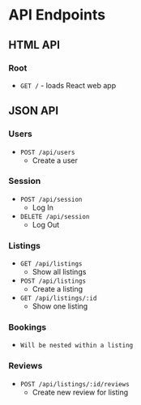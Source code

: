 # API Endpoints

## HTML API

### Root

- `GET /` - loads React web app

## JSON API

### Users

- `POST /api/users`
  - Create a user


### Session

- `POST /api/session`
  - Log In
- `DELETE /api/session`
  - Log Out

### Listings

- `GET /api/listings`
  - Show all listings
- `POST /api/listings`
  - Create a listing
- `GET /api/listings/:id`
  - Show one listing

### Bookings

- `Will be nested within a listing`

### Reviews

- `POST /api/listings/:id/reviews`
  - Create new review for listing
